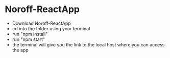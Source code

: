 # Noroff-ReactApp

- Download Noroff-ReactApp
- cd into the folder using your terminal
- run "npm install"
- run "npm start"
- the terminal will give you the link to the local host where you can access the app
